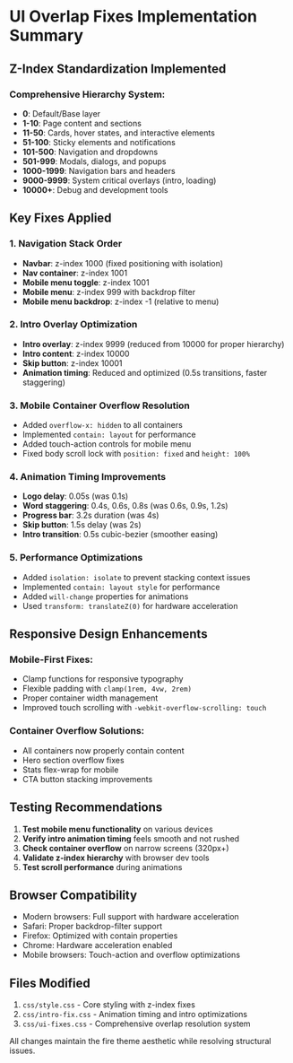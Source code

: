 # UI Overlap Fixes Implementation Summary

## Z-Index Standardization Implemented

### Comprehensive Hierarchy System:
- **0**: Default/Base layer
- **1-10**: Page content and sections
- **11-50**: Cards, hover states, and interactive elements  
- **51-100**: Sticky elements and notifications
- **101-500**: Navigation and dropdowns
- **501-999**: Modals, dialogs, and popups
- **1000-1999**: Navigation bars and headers
- **9000-9999**: System critical overlays (intro, loading)
- **10000+**: Debug and development tools

## Key Fixes Applied

### 1. Navigation Stack Order
- **Navbar**: z-index 1000 (fixed positioning with isolation)
- **Nav container**: z-index 1001
- **Mobile menu toggle**: z-index 1001  
- **Mobile menu**: z-index 999 with backdrop filter
- **Mobile menu backdrop**: z-index -1 (relative to menu)

### 2. Intro Overlay Optimization
- **Intro overlay**: z-index 9999 (reduced from 10000 for proper hierarchy)
- **Intro content**: z-index 10000
- **Skip button**: z-index 10001
- **Animation timing**: Reduced and optimized (0.5s transitions, faster staggering)

### 3. Mobile Container Overflow Resolution
- Added `overflow-x: hidden` to all containers
- Implemented `contain: layout` for performance
- Added touch-action controls for mobile menu
- Fixed body scroll lock with `position: fixed` and `height: 100%`

### 4. Animation Timing Improvements
- **Logo delay**: 0.05s (was 0.1s)
- **Word staggering**: 0.4s, 0.6s, 0.8s (was 0.6s, 0.9s, 1.2s)
- **Progress bar**: 3.2s duration (was 4s)
- **Skip button**: 1.5s delay (was 2s)
- **Intro transition**: 0.5s cubic-bezier (smoother easing)

### 5. Performance Optimizations
- Added `isolation: isolate` to prevent stacking context issues
- Implemented `contain: layout style` for performance
- Added `will-change` properties for animations
- Used `transform: translateZ(0)` for hardware acceleration

## Responsive Design Enhancements

### Mobile-First Fixes:
- Clamp functions for responsive typography
- Flexible padding with `clamp(1rem, 4vw, 2rem)`
- Proper container width management
- Improved touch scrolling with `-webkit-overflow-scrolling: touch`

### Container Overflow Solutions:
- All containers now properly contain content
- Hero section overflow fixes
- Stats flex-wrap for mobile
- CTA button stacking improvements

## Testing Recommendations

1. **Test mobile menu functionality** on various devices
2. **Verify intro animation timing** feels smooth and not rushed  
3. **Check container overflow** on narrow screens (320px+)
4. **Validate z-index hierarchy** with browser dev tools
5. **Test scroll performance** during animations

## Browser Compatibility

- Modern browsers: Full support with hardware acceleration
- Safari: Proper backdrop-filter support
- Firefox: Optimized with contain properties
- Chrome: Hardware acceleration enabled
- Mobile browsers: Touch-action and overflow optimizations

## Files Modified

1. `css/style.css` - Core styling with z-index fixes
2. `css/intro-fix.css` - Animation timing and intro optimizations  
3. `css/ui-fixes.css` - Comprehensive overlap resolution system

All changes maintain the fire theme aesthetic while resolving structural issues.
